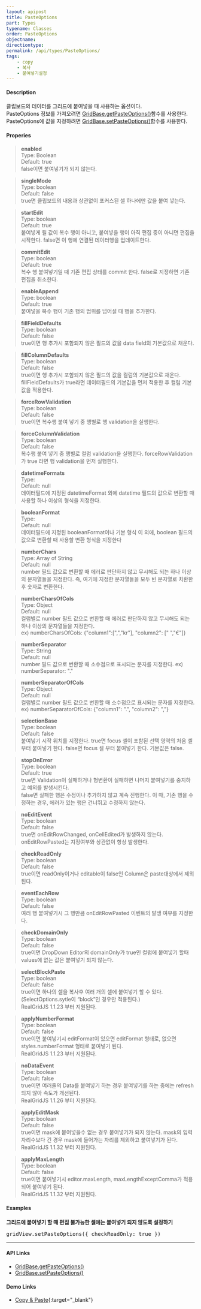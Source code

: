 ```yaml
---
layout: apipost
title: PasteOptions
part: Types
typename: Classes
order: PasteOptions
objectname: 
directiontype: 
permalink: /api/types/PasteOptions/
tags:
    - copy
    - 복사
    - 붙여넣기설정
---
```


#### Description

 클립보드의 데이터를 그리드에 붙여넣을 때 사용하는 옵션이다.    
 PasteOptions 정보를 가져오려면 [GridBase.getPasteOptions()](/api/GridBase/getPasteOptions/)함수를 사용한다.   
 PasteOptions에 값을 지정하려면 [GridBase.setPasteOptions()](/api/GridBase/setPasteOptions/)함수를 사용한다.

#### Properies

> **enabled**  
> Type: Boolean  
> Default: true  
> false이면 붙여넣기가 되지 않는다.

> **singleMode**  
> Type: boolean  
> Default: false  
> true면 클립보드의 내용과 상관없이 포커스된 셀 하나에만 값을 붙여 넣는다.  

> **startEdit**  
> Type: boolean  
> Default: true  
> 붙여넣게 될 값이 복수 행이 아니고, 붙여넣을 행이 아직 편집 중이 아니면 편집을 시작한다. false면 이 행에 연결된 데이터행을 업데이트한다.

> **commitEdit**  
> Type: boolean  
> Default: true  
> 복수 행 붙여넣기일 때 기존 편집 상태를 commit 한다. false로 지정하면 기존 편집을 취소한다. 

> **enableAppend**  
> Type: boolean  
> Default: true  
> 붙여넣을 복수 행이 기존 행의 범위를 넘어설 때 행을 추가한다.  

> **fillFieldDefaults**  
> Type: boolean  
> Default: false  
> true이면 행 추가시 포함되지 않은 필드의 값을 data field의 기본값으로 채운다.  

> **fillColumnDefaults**  
> Type: boolean  
> Default: false  
> true이면 행 추가시 포함되지 않은 필드의 값을 컬럼의 기본값으로 채운다. fillFieldDefaults가   true라면 데이터필드의 기본값을 먼저 적용한 후 컬럼 기본값을 적용한다.  

> **forceRowValidation**  
> Type: boolean  
> Default: false  
> true이면 복수행 붙여 넣기 중 행별로 행 validation을 실행한다.  

> **forceColumnValidation**  
> Type: boolean  
> Default: false  
> 복수행 붙여 넣기 중 행별로 컬럼 validation을 실행한다. forceRowValidation가 true 라면 행 validation을 먼저 실행한다.

> **datetimeFormats**  
> Type:  
> Default: null  
> 데이터필드에 지정된 datetimeFormat 외에 datetime 필드의 값으로 변환할 때 사용할 하나 이상의 형식을 지정한다.

> **booleanFormat**  
> Type:  
> Default: null  
> 데이터필드에 지정된 booleanFormat이나 기본 형식 이 외에, boolean 필드의 값으로 변환할 때 사용할 변환 형식을 지정한다

> **numberChars**  
> Type: Array of String   
> Default: null  
> number 필드 값으로 변환할 때 에러로 판단하지 않고 무시해도 되는 하나 이상의 문자열들을 지정한다. 즉, 여기에 지정한 문자열들을 모두 빈 문자열로 치환한 후 숫자로 변환한다.

> **numberCharsOfCols**  
> Type: Object  
> Default: null  
> 컬럼별로 number 필드 값으로 변환할 때 에러로 판단하지 않고 무시해도 되는 하나 이상의 문자열들을 지정한다.  
> ex) numberCharsOfCols: {"column1":[",","kr"], "column2": [" ","€"]}  

> **numberSeparator**  
> Type: String    
> Default: null  
> number 필드 값으로 변환할 때 소수점으로 표시되는 문자를 지정한다.
> ex) numberSeparator: "." 

> **numberSeparatorOfCols**  
> Type: Object  
> Default: null  
> 컬럼별로 number 필드 값으로 변환할 때 소수점으로 표시되는 문자를 지정한다.    
> ex) numberSeparatorOfCols: {"column1": ".", "column2": ","}   

> **selectionBase**  
> Type: boolean  
> Default: false  
> 붙여넣기 시작 위치를 지정한다. true면 focus 셀이 포함된 선택 영역의 처음 셀부터 붙여넣기 한다. false면 focus 셀 부터 붙여넣기 한다. 기본값은 false.

> **stopOnError**  
> Type: boolean  
> Default: true  
> true면 Validation이 실패하거나 형변환이 실패하면 나머지 붙여넣기를 중지하고 예외를 발생시킨다.  
> false면 실패한 행은 수정이나 추가하지 않고 계속 진행한다. 이 때, 기존 행을 수정하는 경우, 에러가 있는 행은 건너뛰고 수정하지 않는다.   

> **noEditEvent**  
> Type: boolean  
> Default: false   
> true면 onEditRowChanged, onCellEdited가 발생하지 않는다. onEditRowPasted는 지정여부와 상관없이 항상 발생한다.  

> **checkReadOnly**  
> Type: boolean  
> Default: false  
> true이면 readOnly이거나 editable이 false인 Column은 paste대상에서 제외된다.     

> **eventEachRow**  
> Type: boolean  
> Default: false  
> 여러 행 붙여넣기시 그 행만큼 onEditRowPasted 이벤트의 발생 여부를 지정한다.  

> **checkDomainOnly**  
> Type: boolean  
> Default: false  
> true이면 DropDown Editor의 domainOnly가 true인 컬럼에 붙여넣기 할때 values에 없는 값은 붙여넣기 되지 않는다.  

> **selectBlockPaste**  
> Type: boolean  
> Default: false  
> true이면 하나의 셀을 복사후 여러 개의 셀에 붙여넣기 할 수 있다.(SelectOptions.sytle이 “block”인 경우만 적용된다.)      
> RealGridJS 1.1.23 부터 지원된다.   

> **applyNumberFormat**  
> Type: boolean  
> Default: false  
> true이면 붙여넣기시 editFormat이 있으면 editFormat 형태로, 없으면 styles.numberFormat 형태로 붙여넣기 된다.  
> RealGridJS 1.1.23 부터 지원된다.     
  
> **noDataEvent**  
> Type: boolean  
> Default: false   
> true이면 여러줄의 Data를 붙여넣기 하는 경우 붙여넣기를 하는 중에는 refresh되지 않아 속도가 개선된다.  
> RealGridJS 1.1.26 부터 지원된다.     

<a name="applyEditMask"></a> 
> **applyEditMask**  
> Type: boolean  
> Default: false   
> true이면 mask에 붙여넣을수 없는 경우 붙여넣기가 되지 않는다. mask의 입력자리수보다 긴 경우 mask에 들어가는 자리를 제외하고 붙여넣기가 된다.     
> RealGridJS 1.1.32 부터 지원된다.     

<a name="applyMaxLength"></a> 
> **applyMaxLength**  
> Type: boolean  
> Default: false   
> true이면 붙여넣기시 editor.maxLength, maxLengthExceptComma가 적용되어 붙여넣기 된다.     
> RealGridJS 1.1.32 부터 지원된다.     

#### Examples

**그리드에 붙여넣기 할 때 편집 불가능한 셀에는 붙여넣기 되지 않도록 설정하기**

<pre class="prettyprint">
gridView.setPasteOptions({ checkReadOnly: true })
</pre>

---

#### API Links

* [GridBase.getPasteOptions()](/api/GridBase/getPasteOptions/)
* [GridBase.setPasteOptions()](/api/GridBase/setPasteOptions/)

#### Demo Links

* [Copy & Paste](http://demo.realgrid.com/Editing/CopyAndPaste/){:target="_blank"}